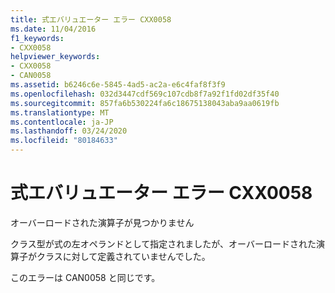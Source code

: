```yaml
---
title: 式エバリュエーター エラー CXX0058
ms.date: 11/04/2016
f1_keywords:
- CXX0058
helpviewer_keywords:
- CXX0058
- CAN0058
ms.assetid: b6246c6e-5845-4ad5-ac2a-e6c4faf8f3f9
ms.openlocfilehash: 032d3447cdf569c107cdb8f7a92f1fd02df35f40
ms.sourcegitcommit: 857fa6b530224fa6c18675138043aba9aa0619fb
ms.translationtype: MT
ms.contentlocale: ja-JP
ms.lasthandoff: 03/24/2020
ms.locfileid: "80184633"
---
```

# <a name="expression-evaluator-error-cxx0058"></a>式エバリュエーター エラー CXX0058

オーバーロードされた演算子が見つかりません

クラス型が式の左オペランドとして指定されましたが、オーバーロードされた演算子がクラスに対して定義されていませんでした。

このエラーは CAN0058 と同じです。
